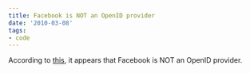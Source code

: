 ```yaml
---
title: Facebook is NOT an OpenID provider
date: '2010-03-08'
tags:
- code
---
```


According to <a href="http://stackoverflow.com/questions/2264266/what-is-the-openid-url-of-facebook">this</a>, it appears that Facebook is NOT an OpenID provider.
